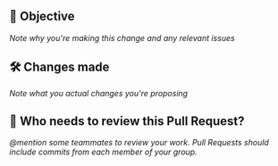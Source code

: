 ## 🎯 Objective

_Note why you're making this change and any relevant issues_


## 🛠️ Changes made

_Note what you actual changes you're proposing_ 


## 👥 Who needs to review this Pull Request? 

_@mention some teammates to review your work._
_Pull Requests should include commits from each member of your group._
